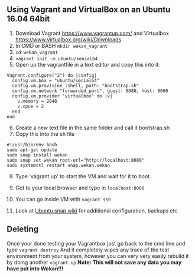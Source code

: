 ## Using Vagrant and VirtualBox on an Ubuntu 16.04 64bit

1) Download Vagrant https://www.vagrantup.com/
and Virtualbox https://www.virtualbox.org/wiki/Downloads
2) In CMD or BASH `mkdir wekan_vagrant`
3) `cd wekan_vagrant`
4) `vagrant init -m ubuntu/xenial64`
5) Open up the vagrantfile in a text editor and copy this into it:
```
Vagrant.configure("2") do |config|
  config.vm.box = "ubuntu/xenial64"
  config.vm.provision :shell, path: "bootstrap.sh"
  config.vm.network "forwarded_port", guest: 8080, host: 8080
  config.vm.provider "virtualbox" do |v|
    v.memory = 2048
    v.cpus = 2
  end
end
```

6) Create a new text file in the same folder and call it bootstrap.sh
7) Copy this into the sh file
```
#!/usr/bin/env bash
sudo apt-get update
sudo snap install wekan
sudo snap set wekan root-url="http://localhost:8080"
sudo systemctl restart snap.wekan.wekan
```
8) Type 'vagrant up' to start the VM and wait for it to boot.

9) Got to your local browser and type in `localhost:8080`

10) You can go inside VM with `vagrant ssh`

11) Look at [Ubuntu snap wiki](https://github.com/wekan/wekan-snap/wiki) for additional configuration, backups etc

## Deleting

Once your done testing your Vagrantbox just go back to the cmd line and type `vagrant destroy` And it completely wipes any trace of the test environment from your system, however you can very very easily rebuild it by doing another `vagrant up` **Note: This will not save any data you may have put into Wekan!!!**